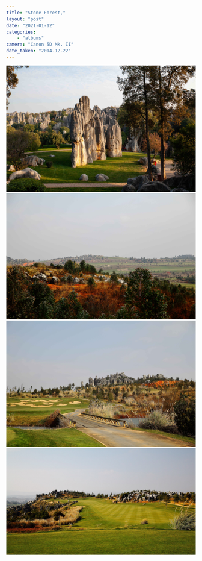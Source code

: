 ```yaml
---
title: "Stone Forest,"
layout: "post" 
date: "2021-01-12"
categories: 
    - "albums"
camera: "Canon 5D Mk. II"
date_taken: "2014-12-22"
---
```


![kunming1](/images/kunming1.jpg)
![kunming2](/images/kunming2.jpg)
![kunming3](/images/kunming3.jpg)
![kunming4](/images/kunming4.jpg)